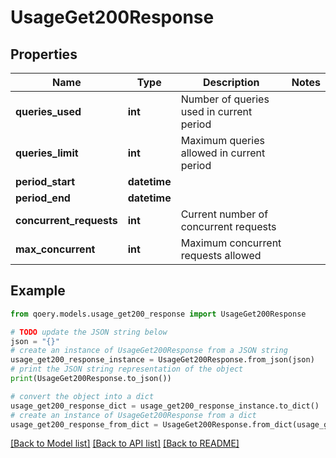 # UsageGet200Response


## Properties

Name | Type | Description | Notes
------------ | ------------- | ------------- | -------------
**queries_used** | **int** | Number of queries used in current period | 
**queries_limit** | **int** | Maximum queries allowed in current period | 
**period_start** | **datetime** |  | 
**period_end** | **datetime** |  | 
**concurrent_requests** | **int** | Current number of concurrent requests | 
**max_concurrent** | **int** | Maximum concurrent requests allowed | 

## Example

```python
from qoery.models.usage_get200_response import UsageGet200Response

# TODO update the JSON string below
json = "{}"
# create an instance of UsageGet200Response from a JSON string
usage_get200_response_instance = UsageGet200Response.from_json(json)
# print the JSON string representation of the object
print(UsageGet200Response.to_json())

# convert the object into a dict
usage_get200_response_dict = usage_get200_response_instance.to_dict()
# create an instance of UsageGet200Response from a dict
usage_get200_response_from_dict = UsageGet200Response.from_dict(usage_get200_response_dict)
```
[[Back to Model list]](../README.md#documentation-for-models) [[Back to API list]](../README.md#documentation-for-api-endpoints) [[Back to README]](../README.md)


